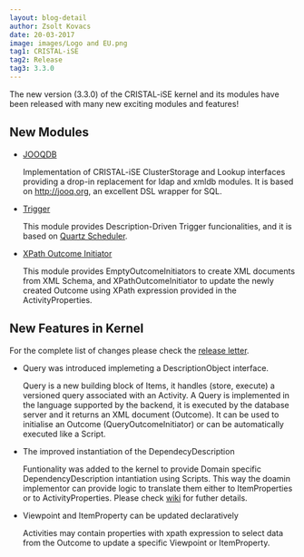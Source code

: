 ```yaml
---
layout: blog-detail
author: Zsolt Kovacs
date: 20-03-2017
image: images/Logo and EU.png
tag1: CRISTAL-iSE
tag2: Release
tag3: 3.3.0
---
```


The new version (3.3.0) of the CRISTAL-iSE kernel and its modules have been released with many new exciting modules and features!

## New Modules
- [JOOQDB](https://github.com/cristal-ise/jooqdb)

    Implementation of CRISTAL-iSE ClusterStorage and Lookup interfaces providing a drop-in replacement for ldap and xmldb modules.
    It is based on http://jooq.org, an excellent DSL wrapper for SQL.

- [Trigger](https://github.com/cristal-ise/trigger)

    This module provides Description-Driven Trigger funcionalities, and it is based on 
    [Quartz Scheduler](http://www.quartz-scheduler.org/).

- [XPath Outcome Initiator](https://github.com/cristal-ise/xpath-outcome-initiator)

    This module provides  EmptyOutcomeInitiators to create XML documents from XML Schema, and XPathOutcomeInitiator
    to update the newly created Outcome using XPath expression provided in the ActivityProperties.

## New Features in Kernel

For the complete list of changes please check the [release letter](https://github.com/cristal-ise/kernel/releases/tag/v3.3.0).

- Query was introduced implemeting a DescriptionObject interface. 

    Query is a new building block of Items, it handles (store, execute) a versioned query associated with an Activity. 
    A Query is implemented in the language supported by the backend, it is executed by the database server and it returns an
    XML document (Outcome). It can be used to initialise an Outcome (QueryOutcomeInitiator) or can be automatically executed
    like a Script.

- The improved instantiation of the DependecyDescription

    Funtionality was added to the kernel to provide Domain specific DependencyDescription intantiation using Scripts. This way
    the doamin implementor can provide logic to translate them either to ItemProperties or to ActivityProperties. Please check 
    [wiki](https://github.com/cristal-ise/kernel/wiki/Dependency#instantiation-of-dependency-description) for futher details.
    
- Viewpoint and ItemProperty can be updated declaratively

    Activities may contain properties with xpath expression to select data from the Outcome to update a specific Viewpoint 
    or ItemProperty.
